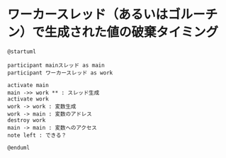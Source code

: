 # ワーカースレッド（あるいはゴルーチン）で生成された値の破棄タイミング

```plantuml
@startuml

participant mainスレッド as main
participant ワーカースレッド as work

activate main
main ->> work ** : スレッド生成
activate work
work -> work : 変数生成
work -> main : 変数のアドレス
destroy work
main -> main : 変数へのアクセス
note left : できる？

@enduml
```
